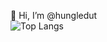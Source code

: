 👋 Hi, I’m @hungledut <br>
![Top Langs](https://github-readme-stats.vercel.app/api/top-langs/?username=hungledut&theme=dracula)
